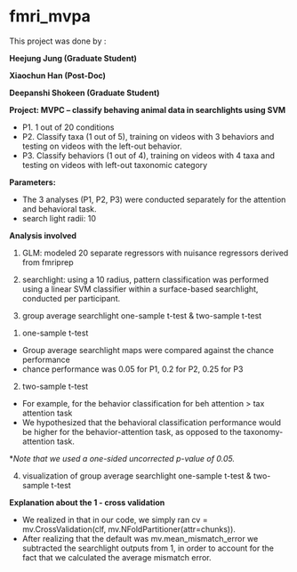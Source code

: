 # fmri_mvpa

This project was done by :

**Heejung Jung  (Graduate Student)**

**Xiaochun Han  (Post-Doc)**

**Deepanshi Shokeen  (Graduate Student)**




**Project: MVPC – classify behaving animal data in searchlights using SVM**
- P1. 1 out of 20 conditions
- P2. Classify taxa (1 out of 5), training on videos with 3 behaviors and testing on videos with the left-out behavior.
- P3. Classify behaviors (1 out of 4), training on videos with 4 taxa and testing on videos with left-out taxonomic category


**Parameters:**
- The 3 analyses (P1, P2, P3) were conducted separately for the attention and behavioral task.
- search light radii: 10


**Analysis involved**

1. GLM: modeled 20 separate regressors with nuisance regressors derived from fmriprep

2. searchlight: using a 10 radius, pattern classification was performed
using a linear SVM classifier within a surface-based searchlight, conducted per participant.

3. group average searchlight one-sample t-test & two-sample t-test

1) one-sample t-test
- Group average searchlight maps were compared against the chance performance
- chance performance was 0.05 for P1, 0.2 for P2, 0.25 for P3

2) two-sample t-test
- For example, for the behavior classification for beh attention > tax attention task
- We hypothesized that the behavioral classification performance would be higher for the behavior-attention task, as opposed to the taxonomy-attention task.

**Note that we used a one-sided uncorrected p-value of 0.05.*

4. visualization of group average searchlight one-sample t-test & two-sample t-test

**Explanation about the 1 - cross validation**
- We realized in that in our code, we simply ran cv = mv.CrossValidation(clf, mv.NFoldPartitioner(attr=chunks)).
- After realizing that the default was mv.mean_mismatch_error we subtracted the searchlight outputs from 1,
in order to account for the fact that we calculated the average mismatch error.
